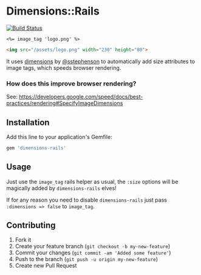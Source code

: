 # Dimensions::Rails

[![Build Status](https://secure.travis-ci.org/elia/dimensions-rails.png?branch=master)](http://travis-ci.org/elia/dimensions-rails)

```erb
<%= image_tag 'logo.png' %>
```

```html
<img src="/assets/logo.png" width="230" height="80">
```

It uses [dimensions](http://github.com/sstephenson/dimensions) by [@sstephenson](http://github.com/sstephenson) to automatically add size attributes to image tags, which speeds browser rendering.


### How does this improve browser rendering?

See: https://developers.google.com/speed/docs/best-practices/rendering#SpecifyImageDimensions


## Installation

Add this line to your application's Gemfile:

```ruby
gem 'dimensions-rails'
```


## Usage

Just use the `image_tag` rails helper as usual, the `:size` options will be magically added by `dimensions-rails` elves!

If for any reason you need to disable `dimensions-rails` just pass `:dimensions => false` to `image_tag`.


## Contributing

1. Fork it
2. Create your feature branch (`git checkout -b my-new-feature`)
3. Commit your changes (`git commit -am 'Added some feature'`)
4. Push to the branch (`git push -u origin my-new-feature`)
5. Create new Pull Request
